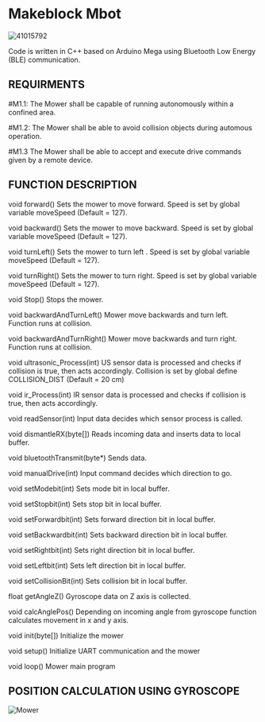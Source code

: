 # Makeblock Mbot

![41015792](https://user-images.githubusercontent.com/32966642/80582064-619bd800-8a0e-11ea-9700-851d085da7d7.png)

Code is written in C++ based on Arduino Mega using Bluetooth Low Energy (BLE) communication. 

## REQUIRMENTS

#M1.1: The Mower shall be capable of running autonomously within a confined area.

#M1.2: The Mower shall be able to avoid collision objects during automous operation.

#M1.3 The Mower shall be able to accept and execute drive commands given by a remote device.

## FUNCTION DESCRIPTION

void forward() Sets the mower to move forward. Speed is set by global variable moveSpeed (Default = 127).

void backward() Sets the mower to move backward. Speed is set by global variable moveSpeed (Default = 127).

void turnLeft() Sets the mower to turn left . Speed is set by global variable moveSpeed (Default = 127).

void turnRight() Sets the mower to turn right. Speed is set by global variable moveSpeed (Default = 127).

void Stop()	Stops the mower.

void backwardAndTurnLeft() Mower move backwards and turn left. Function runs at collision. 

void backwardAndTurnRight() Mower move backwards and turn right. Function runs at collision.

void ultrasonic_Process(int) US sensor data is processed and checks if collision is true, then acts accordingly. Collision is set by global define COLLISION_DIST (Default = 20 cm)

void ir_Process(int) IR sensor data is processed and checks if collision is true, then acts accordingly. 

void readSensor(int) Input data decides which sensor process is called.

void dismantleRX(byte[]) Reads incoming data and inserts data to local buffer.

void bluetoothTransmit(byte*) Sends data.

void manualDrive(int) Input command decides which direction to go.

void setModebit(int) Sets mode bit in local buffer.

void setStopbit(int) Sets stop bit in local buffer.

void setForwardbit(int) Sets forward direction bit in local buffer.

void setBackwardbit(int) Sets backward direction bit in local buffer.

void setRightbit(int) Sets right direction bit in local buffer.

void setLeftbit(int) Sets left direction bit in local buffer.

void setCollisionBit(int) Sets collision bit in local buffer.

float getAngleZ() Gyroscope data on Z axis is collected.

void calcAnglePos() Depending on incoming angle from gyroscope function calculates movement in x and y axis.

void init(byte[]) Initialize the mower

void setup() Initialize UART communication and the mower 

void loop() Mower main program

## POSITION CALCULATION USING GYROSCOPE

![Mower](https://user-images.githubusercontent.com/32966642/80640682-0b598400-8a64-11ea-8bbe-61a35b3b07c0.png)
